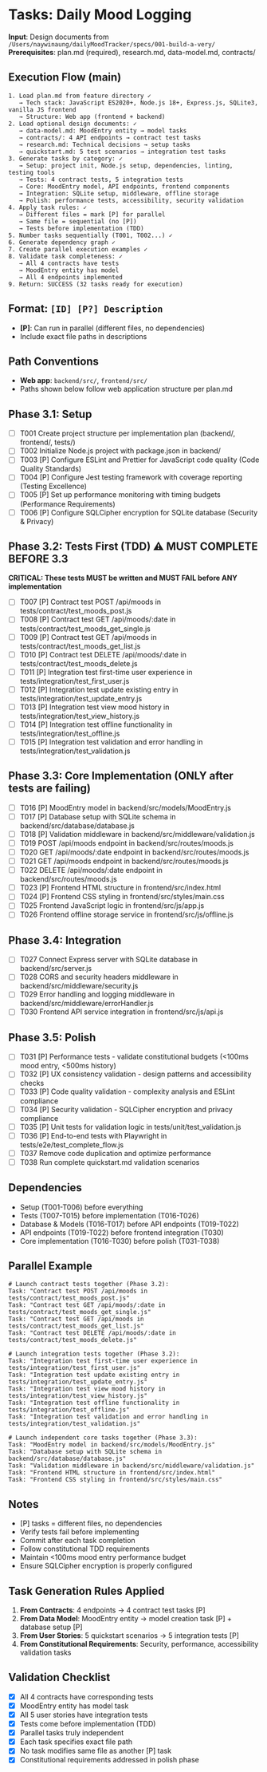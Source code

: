 # Tasks: Daily Mood Logging

**Input**: Design documents from `/Users/naywinaung/dailyMoodTracker/specs/001-build-a-very/`
**Prerequisites**: plan.md (required), research.md, data-model.md, contracts/

## Execution Flow (main)
```
1. Load plan.md from feature directory ✓
   → Tech stack: JavaScript ES2020+, Node.js 18+, Express.js, SQLite3, vanilla JS frontend
   → Structure: Web app (frontend + backend)
2. Load optional design documents: ✓
   → data-model.md: MoodEntry entity → model tasks
   → contracts/: 4 API endpoints → contract test tasks
   → research.md: Technical decisions → setup tasks
   → quickstart.md: 5 test scenarios → integration test tasks
3. Generate tasks by category: ✓
   → Setup: project init, Node.js setup, dependencies, linting, testing tools
   → Tests: 4 contract tests, 5 integration tests
   → Core: MoodEntry model, API endpoints, frontend components
   → Integration: SQLite setup, middleware, offline storage
   → Polish: performance tests, accessibility, security validation
4. Apply task rules: ✓
   → Different files = mark [P] for parallel
   → Same file = sequential (no [P])
   → Tests before implementation (TDD)
5. Number tasks sequentially (T001, T002...) ✓
6. Generate dependency graph ✓
7. Create parallel execution examples ✓
8. Validate task completeness: ✓
   → All 4 contracts have tests
   → MoodEntry entity has model
   → All 4 endpoints implemented
9. Return: SUCCESS (32 tasks ready for execution)
```

## Format: `[ID] [P?] Description`
- **[P]**: Can run in parallel (different files, no dependencies)
- Include exact file paths in descriptions

## Path Conventions
- **Web app**: `backend/src/`, `frontend/src/`
- Paths shown below follow web application structure per plan.md

## Phase 3.1: Setup
- [ ] T001 Create project structure per implementation plan (backend/, frontend/, tests/)
- [ ] T002 Initialize Node.js project with package.json in backend/
- [ ] T003 [P] Configure ESLint and Prettier for JavaScript code quality (Code Quality Standards)
- [ ] T004 [P] Configure Jest testing framework with coverage reporting (Testing Excellence)
- [ ] T005 [P] Set up performance monitoring with timing budgets (Performance Requirements)
- [ ] T006 [P] Configure SQLCipher encryption for SQLite database (Security & Privacy)

## Phase 3.2: Tests First (TDD) ⚠️ MUST COMPLETE BEFORE 3.3
**CRITICAL: These tests MUST be written and MUST FAIL before ANY implementation**
- [ ] T007 [P] Contract test POST /api/moods in tests/contract/test_moods_post.js
- [ ] T008 [P] Contract test GET /api/moods/:date in tests/contract/test_moods_get_single.js
- [ ] T009 [P] Contract test GET /api/moods in tests/contract/test_moods_get_list.js
- [ ] T010 [P] Contract test DELETE /api/moods/:date in tests/contract/test_moods_delete.js
- [ ] T011 [P] Integration test first-time user experience in tests/integration/test_first_user.js
- [ ] T012 [P] Integration test update existing entry in tests/integration/test_update_entry.js
- [ ] T013 [P] Integration test view mood history in tests/integration/test_view_history.js
- [ ] T014 [P] Integration test offline functionality in tests/integration/test_offline.js
- [ ] T015 [P] Integration test validation and error handling in tests/integration/test_validation.js

## Phase 3.3: Core Implementation (ONLY after tests are failing)
- [ ] T016 [P] MoodEntry model in backend/src/models/MoodEntry.js
- [ ] T017 [P] Database setup with SQLite schema in backend/src/database/database.js
- [ ] T018 [P] Validation middleware in backend/src/middleware/validation.js
- [ ] T019 POST /api/moods endpoint in backend/src/routes/moods.js
- [ ] T020 GET /api/moods/:date endpoint in backend/src/routes/moods.js
- [ ] T021 GET /api/moods endpoint in backend/src/routes/moods.js
- [ ] T022 DELETE /api/moods/:date endpoint in backend/src/routes/moods.js
- [ ] T023 [P] Frontend HTML structure in frontend/src/index.html
- [ ] T024 [P] Frontend CSS styling in frontend/src/styles/main.css
- [ ] T025 Frontend JavaScript logic in frontend/src/js/app.js
- [ ] T026 Frontend offline storage service in frontend/src/js/offline.js

## Phase 3.4: Integration
- [ ] T027 Connect Express server with SQLite database in backend/src/server.js
- [ ] T028 CORS and security headers middleware in backend/src/middleware/security.js
- [ ] T029 Error handling and logging middleware in backend/src/middleware/errorHandler.js
- [ ] T030 Frontend API service integration in frontend/src/js/api.js

## Phase 3.5: Polish
- [ ] T031 [P] Performance tests - validate constitutional budgets (<100ms mood entry, <500ms history)
- [ ] T032 [P] UX consistency validation - design patterns and accessibility checks
- [ ] T033 [P] Code quality validation - complexity analysis and ESLint compliance
- [ ] T034 [P] Security validation - SQLCipher encryption and privacy compliance
- [ ] T035 [P] Unit tests for validation logic in tests/unit/test_validation.js
- [ ] T036 [P] End-to-end tests with Playwright in tests/e2e/test_complete_flow.js
- [ ] T037 Remove code duplication and optimize performance
- [ ] T038 Run complete quickstart.md validation scenarios

## Dependencies
- Setup (T001-T006) before everything
- Tests (T007-T015) before implementation (T016-T026)
- Database & Models (T016-T017) before API endpoints (T019-T022)
- API endpoints (T019-T022) before frontend integration (T030)
- Core implementation (T016-T030) before polish (T031-T038)

## Parallel Example
```
# Launch contract tests together (Phase 3.2):
Task: "Contract test POST /api/moods in tests/contract/test_moods_post.js"
Task: "Contract test GET /api/moods/:date in tests/contract/test_moods_get_single.js"
Task: "Contract test GET /api/moods in tests/contract/test_moods_get_list.js"
Task: "Contract test DELETE /api/moods/:date in tests/contract/test_moods_delete.js"

# Launch integration tests together (Phase 3.2):
Task: "Integration test first-time user experience in tests/integration/test_first_user.js"
Task: "Integration test update existing entry in tests/integration/test_update_entry.js"
Task: "Integration test view mood history in tests/integration/test_view_history.js"
Task: "Integration test offline functionality in tests/integration/test_offline.js"
Task: "Integration test validation and error handling in tests/integration/test_validation.js"

# Launch independent core tasks together (Phase 3.3):
Task: "MoodEntry model in backend/src/models/MoodEntry.js"
Task: "Database setup with SQLite schema in backend/src/database/database.js"
Task: "Validation middleware in backend/src/middleware/validation.js"
Task: "Frontend HTML structure in frontend/src/index.html"
Task: "Frontend CSS styling in frontend/src/styles/main.css"
```

## Notes
- [P] tasks = different files, no dependencies
- Verify tests fail before implementing
- Commit after each task completion
- Follow constitutional TDD requirements
- Maintain <100ms mood entry performance budget
- Ensure SQLCipher encryption is properly configured

## Task Generation Rules Applied
1. **From Contracts**: 4 endpoints → 4 contract test tasks [P]
2. **From Data Model**: MoodEntry entity → model creation task [P] + database setup [P]
3. **From User Stories**: 5 quickstart scenarios → 5 integration tests [P]
4. **From Constitutional Requirements**: Security, performance, accessibility validation tasks

## Validation Checklist
- [x] All 4 contracts have corresponding tests
- [x] MoodEntry entity has model task
- [x] All 5 user stories have integration tests
- [x] Tests come before implementation (TDD)
- [x] Parallel tasks truly independent
- [x] Each task specifies exact file path
- [x] No task modifies same file as another [P] task
- [x] Constitutional requirements addressed in polish phase